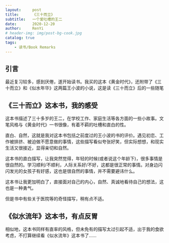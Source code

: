 ```yaml
---
layout:     post
title:      《三十而立》
subtitle:   一个爱吐槽的王二
date:       2020-12-20
author:     RenYi
# header-img: img/post-bg-cook.jpg
catalog: true
tags:
    - 读书/Book Remarks
---
```


## 引言

最近复习较多，感到厌倦，遂开始读书。我买的这本《黄金时代》，还附带了《三十而立》和《似水年华》这两篇王小波的小说，这是读《三十而立》后的一些随笔



## 《三十而立》这本书，我的感受

这本书描述了三十多岁的王二，在学校工作、家庭生活等各方面的一些小故事。文笔风格与《黄金时代》一书很像，有着不羁的吐槽和直白的性。



直白、自然，这就是我对这本书包括之前度过的王小波的书的评价。遇见初恋、工作被排挤、被迫做不愿意做的事情，这些描写看似夸张好笑，但实际想想，和现实生活又很接近，显得亲切和自然。



这本书的直白描写，让我突然觉得，年轻的时候(或者说这个年龄下)，很多事情是很自然的。学习顺利/不顺利，人际关系好/不好，这都是很正常的事情。对身边闪闪发光的女孩子有好感，这也是很自然的事情，并不需要避讳什么。



这本书让我更加明白了，直接面对自己的内心，自然、真诚地看待自己的想法，这也是一种勇气。



但是书中有些关于医院等的奇怪描写，稍有点不适。



## 《似水流年》这本书，有点反胃

相似地，这本书同样有直率的风格，但未免有的描写太过引起不适，出于我的食欲考虑，不打算继续看《似水流年》这本书了……